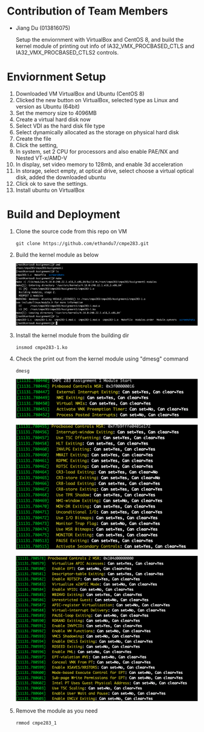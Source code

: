 # Contribution of Team Members
* Jiang Du (013816075)

  Setup the enviornment with VirtualBox and CentOS 8, and build the kernel module of printing out info of IA32_VMX_PROCBASED_CTLS and IA32_VMX_PROCBASED_CTLS2 controls.

# Enviornment Setup
1.	Downloaded VM VirtualBox and Ubuntu (CentOS 8)
2.	Clicked the new button on VirtualBox, selected type as Linux and version as Ubuntu (64bit)
3.	Set the memory size to 4096MB
4.	Create a virtual hard disk now
5.	Select VDI as the hard disk file type
6.	Select dynamically allocated as the storage on physical hard disk
7.	Create the file
8.	Click the setting, 
9.	In system, set 2 CPU for processors and also enable PAE/NX and Nested VT-x/AMD-V
10.	In display, set video memory to 128mb, and enable 3d acceleration
11.	In storage, select empty, at optical drive, select choose a virtual optical disk, added the downloaded ubuntu 
12.	Click ok to save the settings. 
13.	Install ubuntu on VirtualBox


# Build and Deployment
1. Clone the source code from this repo on VM

    `git clone https://github.com/ethandu7/cmpe283.git`

2. Build the kernel module as below

    ![Alt](https://github.com/ethandu7/cmpe283/blob/main/Assignment1/screenshots/build.png?raw=true "Build")

4. Install the kernel module from the building dir

    `insmod cmpe283-1.ko`

4. Check the print out from the kernel module using "dmesg" command

    `dmesg`
    
    ![Alt](https://github.com/ethandu7/cmpe283/blob/main/Assignment1/screenshots/Pinbased.png?raw=true "PinBased")
    
    ![Alt](https://github.com/ethandu7/cmpe283/blob/main/Assignment1/screenshots/Procbased.png?raw=true "ProcBased")
    
    ![Alt](https://github.com/ethandu7/cmpe283/blob/main/Assignment1/screenshots/Procbased2.png?raw=true "ProcBased2")

5. Remove the module as you need

    `rmmod cmpe283_1`
